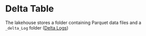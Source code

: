 # Delta Table
The lakehouse stores a folder containing Parquet data files and a `_delta_Log` folder ([Delta Logs](https://github.com/davidkhala/delta/wiki#deltalogs))
